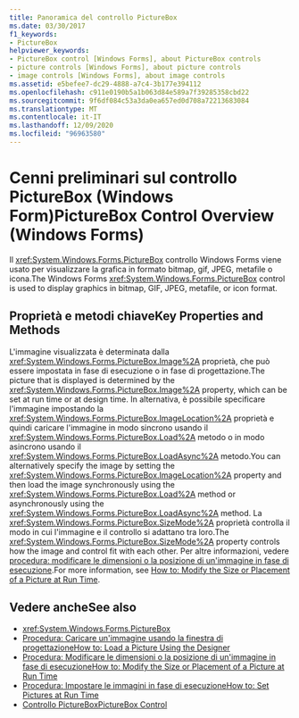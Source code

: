 ```yaml
---
title: Panoramica del controllo PictureBox
ms.date: 03/30/2017
f1_keywords:
- PictureBox
helpviewer_keywords:
- PictureBox control [Windows Forms], about PictureBox controls
- picture controls [Windows Forms], about picture controls
- image controls [Windows Forms], about image controls
ms.assetid: e5befee7-dc29-4888-a7c4-3b177e394112
ms.openlocfilehash: c911e0190b5a1b063d84e589a7f39285358cbd22
ms.sourcegitcommit: 9f6df084c53a3da0ea657ed0d708a72213683084
ms.translationtype: MT
ms.contentlocale: it-IT
ms.lasthandoff: 12/09/2020
ms.locfileid: "96963580"
---
```

# <a name="picturebox-control-overview-windows-forms"></a><span data-ttu-id="270ca-102">Cenni preliminari sul controllo PictureBox (Windows Form)</span><span class="sxs-lookup"><span data-stu-id="270ca-102">PictureBox Control Overview (Windows Forms)</span></span>
<span data-ttu-id="270ca-103">Il <xref:System.Windows.Forms.PictureBox> controllo Windows Forms viene usato per visualizzare la grafica in formato bitmap, gif, JPEG, metafile o icona.</span><span class="sxs-lookup"><span data-stu-id="270ca-103">The Windows Forms <xref:System.Windows.Forms.PictureBox> control is used to display graphics in bitmap, GIF, JPEG, metafile, or icon format.</span></span>  
  
## <a name="key-properties-and-methods"></a><span data-ttu-id="270ca-104">Proprietà e metodi chiave</span><span class="sxs-lookup"><span data-stu-id="270ca-104">Key Properties and Methods</span></span>  
 <span data-ttu-id="270ca-105">L'immagine visualizzata è determinata dalla <xref:System.Windows.Forms.PictureBox.Image%2A> proprietà, che può essere impostata in fase di esecuzione o in fase di progettazione.</span><span class="sxs-lookup"><span data-stu-id="270ca-105">The picture that is displayed is determined by the <xref:System.Windows.Forms.PictureBox.Image%2A> property, which can be set at run time or at design time.</span></span> <span data-ttu-id="270ca-106">In alternativa, è possibile specificare l'immagine impostando la <xref:System.Windows.Forms.PictureBox.ImageLocation%2A> proprietà e quindi caricare l'immagine in modo sincrono usando il <xref:System.Windows.Forms.PictureBox.Load%2A> metodo o in modo asincrono usando il <xref:System.Windows.Forms.PictureBox.LoadAsync%2A> metodo.</span><span class="sxs-lookup"><span data-stu-id="270ca-106">You can alternatively specify the image by setting the <xref:System.Windows.Forms.PictureBox.ImageLocation%2A> property and then load the image synchronously using the <xref:System.Windows.Forms.PictureBox.Load%2A> method or asynchronously using the <xref:System.Windows.Forms.PictureBox.LoadAsync%2A> method.</span></span> <span data-ttu-id="270ca-107">La <xref:System.Windows.Forms.PictureBox.SizeMode%2A> proprietà controlla il modo in cui l'immagine e il controllo si adattano tra loro.</span><span class="sxs-lookup"><span data-stu-id="270ca-107">The <xref:System.Windows.Forms.PictureBox.SizeMode%2A> property controls how the image and control fit with each other.</span></span> <span data-ttu-id="270ca-108">Per altre informazioni, vedere [procedura: modificare le dimensioni o la posizione di un'immagine in fase di esecuzione](how-to-modify-the-size-or-placement-of-a-picture-at-run-time-windows-forms.md).</span><span class="sxs-lookup"><span data-stu-id="270ca-108">For more information, see [How to: Modify the Size or Placement of a Picture at Run Time](how-to-modify-the-size-or-placement-of-a-picture-at-run-time-windows-forms.md).</span></span>  
  
## <a name="see-also"></a><span data-ttu-id="270ca-109">Vedere anche</span><span class="sxs-lookup"><span data-stu-id="270ca-109">See also</span></span>

- <xref:System.Windows.Forms.PictureBox>
- [<span data-ttu-id="270ca-110">Procedura: Caricare un'immagine usando la finestra di progettazione</span><span class="sxs-lookup"><span data-stu-id="270ca-110">How to: Load a Picture Using the Designer</span></span>](how-to-load-a-picture-using-the-designer-windows-forms.md)
- [<span data-ttu-id="270ca-111">Procedura: Modificare le dimensioni o la posizione di un'immagine in fase di esecuzione</span><span class="sxs-lookup"><span data-stu-id="270ca-111">How to: Modify the Size or Placement of a Picture at Run Time</span></span>](how-to-modify-the-size-or-placement-of-a-picture-at-run-time-windows-forms.md)
- [<span data-ttu-id="270ca-112">Procedura: Impostare le immagini in fase di esecuzione</span><span class="sxs-lookup"><span data-stu-id="270ca-112">How to: Set Pictures at Run Time</span></span>](how-to-set-pictures-at-run-time-windows-forms.md)
- [<span data-ttu-id="270ca-113">Controllo PictureBox</span><span class="sxs-lookup"><span data-stu-id="270ca-113">PictureBox Control</span></span>](picturebox-control-windows-forms.md)
